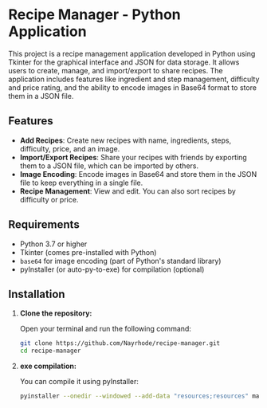 # Recipe Manager - Python Application

This project is a recipe management application developed in Python using Tkinter for the graphical interface and JSON for data storage. It allows users to create, manage, and import/export to share recipes. The application includes features like ingredient and step management, difficulty and price rating, and the ability to encode images in Base64 format to store them in a JSON file.

## Features

- **Add Recipes**: Create new recipes with name, ingredients, steps, difficulty, price, and an image.
- **Import/Export Recipes**: Share your recipes with friends by exporting them to a JSON file, which can be imported by others.
- **Image Encoding**: Encode images in Base64 and store them in the JSON file to keep everything in a single file.
- **Recipe Management**: View and edit. You can also sort recipes by difficulty or price.

## Requirements

- Python 3.7 or higher
- Tkinter (comes pre-installed with Python)
- `base64` for image encoding (part of Python's standard library)
- pyInstaller (or auto-py-to-exe) for compilation (optional)

## Installation

1. **Clone the repository:**

   Open your terminal and run the following command:

   ```bash
   git clone https://github.com/Nayrhode/recipe-manager.git
   cd recipe-manager

2. **exe compilation:**

   You can compile it using pyInstaller:

   ```bash
   pyinstaller --onedir --windowed --add-data "resources;resources" main.py

